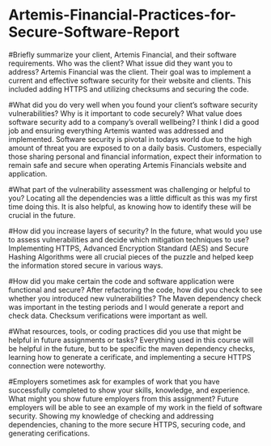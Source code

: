 # Artemis-Financial-Practices-for-Secure-Software-Report
#Briefly summarize your client, Artemis Financial, and their software requirements. Who was the client? What issue did they want you to address?
Artemis Financial was the client. Their goal was to implement a current and effective software security for their website and clients. This included adding HTTPS and utilizing checksums and securing the code.

#What did you do very well when you found your client’s software security vulnerabilities? Why is it important to code securely? What value does software security add to a company’s overall wellbeing?
I think I did a good job and ensuring everything Artemis wanted was addressed and implemented. Software security is pivotal in todays world due to the high amount of threat you are exposed to on a daily basis. Customers, especially those sharing personal and financial information, expect their information to remain safe and secure when operating Artemis Financials website and application.

#What part of the vulnerability assessment was challenging or helpful to you?
Locating all the dependencies was a little difficult as this was my first time doing this. It is also helpful, as knowing how to identify these will be crucial in the future.

#How did you increase layers of security? In the future, what would you use to assess vulnerabilities and decide which mitigation techniques to use?
Implementing HTTPS, Advanced Encryption Standard (AES) and Secure Hashing Algorithms were all crucial pieces of the puzzle and helped keep the information stored secure in various ways.

#How did you make certain the code and software application were functional and secure? After refactoring the code, how did you check to see whether you introduced new 
vulnerabilities?
The Maven dependency check was important in the testing periods and I would generate a report and check data. Checksum verifications were important as well.

#What resources, tools, or coding practices did you use that might be helpful in future assignments or tasks?
Everything used in this course will be helpful in the future, but to be specific the maven dependency checks, learning how to generate a cerificate, and implementing a secure HTTPS connection were noteworthy.

#Employers sometimes ask for examples of work that you have successfully completed to show your skills, knowledge, and experience. What might you show future employers from this assignment?
Future employers will be able to see an example of my work in the field of software security. Showing my knowledge of checking and addressing dependencies, chaning to the more secure HTTPS, securing code, and generating cerifications.
